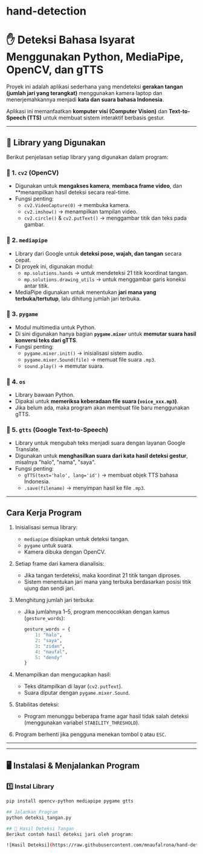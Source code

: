 # hand-detection

# ✋ Deteksi Bahasa Isyarat Menggunakan Python, MediaPipe, OpenCV, dan gTTS

Proyek ini adalah aplikasi sederhana yang mendeteksi **gerakan tangan (jumlah jari yang terangkat)** menggunakan kamera laptop dan menerjemahkannya menjadi **kata dan suara bahasa Indonesia**.

Aplikasi ini memanfaatkan **komputer visi (Computer Vision)** dan **Text-to-Speech (TTS)** untuk membuat sistem interaktif berbasis gestur.

---

## 🧩 Library yang Digunakan

Berikut penjelasan setiap library yang digunakan dalam program:

### 🔹 1. `cv2` (OpenCV)
- Digunakan untuk **mengakses kamera**, **membaca frame video**, dan **menampilkan hasil deteksi secara real-time.
- Fungsi penting:
  - `cv2.VideoCapture(0)` → membuka kamera.
  - `cv2.imshow()` → menampilkan tampilan video.
  - `cv2.circle()` & `cv2.putText()` → menggambar titik dan teks pada gambar.

### 🔹 2. `mediapipe`
- Library dari Google untuk **deteksi pose, wajah, dan tangan** secara cepat.
- Di proyek ini, digunakan modul:
  - `mp.solutions.hands` → untuk mendeteksi 21 titik koordinat tangan.
  - `mp.solutions.drawing_utils` → untuk menggambar garis koneksi antar titik.
- MediaPipe digunakan untuk menentukan **jari mana yang terbuka/tertutup**, lalu dihitung jumlah jari terbuka.

### 🔹 3. `pygame`
- Modul multimedia untuk Python.
- Di sini digunakan hanya bagian **`pygame.mixer`** untuk **memutar suara hasil konversi teks dari gTTS**.
- Fungsi penting:
  - `pygame.mixer.init()` → inisialisasi sistem audio.
  - `pygame.mixer.Sound(file)` → memuat file suara `.mp3`.
  - `sound.play()` → memutar suara.

### 🔹 4. `os`
- Library bawaan Python.
- Dipakai untuk **memeriksa keberadaan file suara (`voice_xxx.mp3`)**.
- Jika belum ada, maka program akan membuat file baru menggunakan gTTS.

### 🔹 5. `gtts` (Google Text-to-Speech)
- Library untuk mengubah teks menjadi suara dengan layanan Google Translate.
- Digunakan untuk **menghasilkan suara dari kata hasil deteksi gestur**, misalnya "halo", "nama", "saya".
- Fungsi penting:
  - `gTTS(text='halo', lang='id')` → membuat objek TTS bahasa Indonesia.
  - `.save(filename)` → menyimpan hasil ke file `.mp3`.

---

## Cara Kerja Program

1. Inisialisasi semua library:
   - `mediapipe` disiapkan untuk deteksi tangan.
   - `pygame` untuk suara.
   - Kamera dibuka dengan OpenCV.

2. Setiap frame dari kamera dianalisis:
   - Jika tangan terdeteksi, maka koordinat 21 titik tangan diproses.
   - Sistem menentukan jari mana yang terbuka berdasarkan posisi titik ujung dan sendi jari.

3. Menghitung jumlah jari terbuka:
   - Jika jumlahnya 1–5, program mencocokkan dengan kamus (`gesture_words`):
     ```python
     gesture_words = {
         1: "halo",
         2: "saya",
         3: "zidan",
         4: "naufal",
         5: "dendy"
     }
     ```

4. Menampilkan dan mengucapkan hasil:
   - Teks ditampilkan di layar (`cv2.putText`).
   - Suara diputar dengan `pygame.mixer.Sound`.

5. Stabilitas deteksi:
   - Program menunggu beberapa frame agar hasil tidak salah deteksi (menggunakan variabel `STABILITY_THRESHOLD`).

6. Program berhenti jika pengguna menekan tombol `Q` atau `ESC`.

---


---

## 🖥️ Instalasi & Menjalankan Program

### 1️⃣ Instal Library
```bash
pip install opencv-python mediapipe pygame gtts

## Jalankan Program
python deteksi_tangan.py

## 📸 Hasil Deteksi Tangan
Berikut contoh hasil deteksi jari oleh program:

![Hasil Deteksi](https://raw.githubusercontent.com/mnaufalrona/hand-detection/main/hasil.png)




